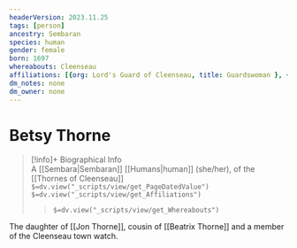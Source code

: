 ```yaml
---
headerVersion: 2023.11.25
tags: [person]
ancestry: Sembaran
species: human
gender: female
born: 1697
whereabouts: Cleenseau
affiliations: [{org: Lord's Guard of Cleenseau, title: Guardswoman }, {org: Thornes of Cleenseau, type: primary }]
dm_notes: none
dm_owner: none
---
```

# Betsy Thorne
>[!info]+ Biographical Info  
> A [[Sembara|Sembaran]] [[Humans|human]] (she/her), of the [[Thornes of Cleenseau]]  
> `$=dv.view("_scripts/view/get_PageDatedValue")`  
> `$=dv.view("_scripts/view/get_Affiliations")`  
>> `$=dv.view("_scripts/view/get_Whereabouts")`

The daughter of [[Jon Thorne]], cousin of [[Beatrix Thorne]] and a member of the Cleenseau town watch.